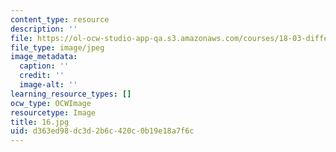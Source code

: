 ```yaml
---
content_type: resource
description: ''
file: https://ol-ocw-studio-app-qa.s3.amazonaws.com/courses/18-03-differential-equations-spring-2010/d363ed98dc3d2b6c420c0b19e18a7f6c_16.jpg
file_type: image/jpeg
image_metadata:
  caption: ''
  credit: ''
  image-alt: ''
learning_resource_types: []
ocw_type: OCWImage
resourcetype: Image
title: 16.jpg
uid: d363ed98-dc3d-2b6c-420c-0b19e18a7f6c
---
```

